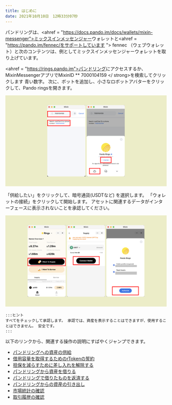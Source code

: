 ```yaml
---
title: はじめに
date: 2021年10月10日　12時33分07秒
---
```


パンドリングは、<ahref = "https://docs.pando.im/docs/wallets/mixin-messenger">ミックスインメッセンジャー</a>ウォレットと<ahref = "https://pando.im/fennec/をサポートしています "> fennec </a>（ウェブウォレット）と次のコンテンツは、例としてミックスインメッセンジャーウォレットを取り上げています。

<ahref = "https://rings.pando.im">パンドリング</a>にアクセスするか、MixinMessengerアプリでMixinID ** 7000104159 </ strong>を検索してクリックします 青い数字。  次に、ボットを追加し、小さなロボットアバターをクリックして、Pando ringsを開きます。</p>

![](../assets/rings-get-started-p1.png)

「供給したい」をクリックして、暗号通貨(USDTなど) を選択します。 「ウォレットの接続」をクリックして開始します。 アセットに関連するデータがインターフェースに表示されないことを承認してください。

![](../assets/rings-get-started-p2.png)

````mdx-code-block
:::ヒント
すべてをチェックして承認します。 承認では、資産を表示することはできますが、使用することはできません。 安全です。
:::
````

以下のリンクから、関連する操作の説明にすばやくジャンプできます。

- [パンドリングへの資産の供給](https://docs.pando.im/docs/rings/tutorials/how-to-supply)
- [借用容量を取得するためのrTokenの誓約](https://docs.pando.im/docs/rings/tutorials/how-to-pledge)
- [担保を減らすために差し入れを解除する](https://docs.pando.im/docs/rings/tutorials/how-to-unpledge)
- [パンドリングから資産を借りる](https://docs.pando.im/docs/rings/tutorials/how-to-borrow)
- [パンドリングで借りたものを返済する](https://docs.pando.im/docs/rings/tutorials/how-to-repay)
- [パンドリングからの資産の引き出し](https://docs.pando.im/docs/rings/tutorials/how-to-withdraw)
- [市場統計の確認](https://docs.pando.im/docs/rings/tutorials/check-market-stats)
- [取引履歴の確認](https://docs.pando.im/docs/rings/tutorials/check-tx-history)


